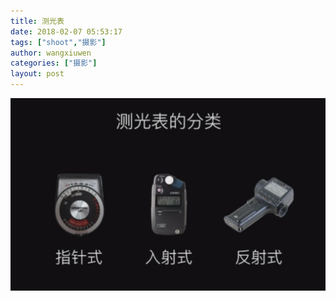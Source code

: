 ```yaml
---
title: 测光表
date: 2018-02-07 05:53:17
tags: ["shoot","摄影"]
author: wangxiuwen
categories: ["摄影"]
layout: post
---
```


![image.png](/images/100e2da925ea8f700b37edac9196bc69.png)